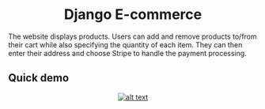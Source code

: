 <div align="center">

# Django E-commerce


</div>

   The website displays products. Users can add and remove products to/from their cart while also specifying the quantity of each item. They can then enter their address and choose Stripe to handle the payment processing.


## Quick demo

<div align="center">

[![alt text](https://justdjango.s3-us-west-2.amazonaws.com/media/gifs/djecommerce.gif "Logo")](https://youtu.be/z4USlooVXG0)
</div>

